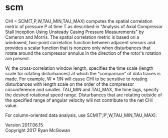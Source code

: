 # scm

CHI = SCM(T,P,W,TAU_MIN,TAU_MAX) computes the spatial correlation metric of pressure P at time T as described in "Analysis of Axial Compressor Stall Inception Using Unsteady Casing Pressure Measurements" by Cameron and Morris. The spatial correlation metric is based on a windowed, two-point correlation function between adjacent sensors and provides a scalar function that is nonzero only when disturbances that rotate around the compressor annulus in the direction of the rotor's rotation are present.

W, the cross-correlation window length, specifies the time scale (length scale for rotating disturbances) at which the "comparison" of data traces is made. For example, W = 1/N will cause CHI to be sensitive to rotating disturbances with length scale on the order of the compressor circumference and smaller. TAU_MIN and TAU_MAX, the time lags, specify the desired rotational speed range. Disturbances that are rotating outside of the specified range of angular velocity will not contribute to the net CHI value.

For column-oriented data analysis, use SCM(T',P',W,TAU_MIN,TAU_MAX).

Version 2017.06.15  
Copyright 2017 Ryan McGowan
